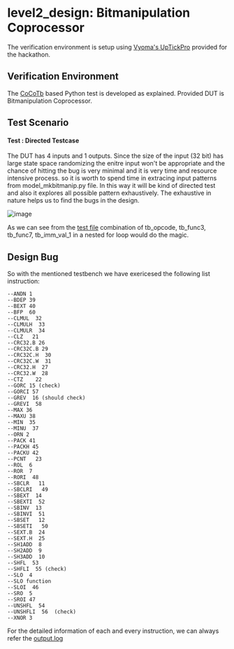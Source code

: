 # level2_design: Bitmanipulation Coprocessor
  The verification environment is setup using [Vyoma's UpTickPro](https://vyomasystems.com) provided for the hackathon.
  
  ## Verification Environment
  The [CoCoTb](https://www.cocotb.org/) based Python test is developed as explained. Provided DUT is Bitmanipulation Coprocessor.
  
## Test Scenario
#### Test : Directed Testcase 
The DUT has 4 inputs and 1 outputs. Since the size of the input (32 bit) has large state space randomizing the enitre input won't be appropriate and the chance of hitting the bug is very minimal and it is very time and resource intensive process. so it is worth to spend time in extracing input patterns from model_mkbitmanip.py file. In this way it will be kind of directed test and also it explores all possible pattern exhaustively. The exhaustive in nature helps us to find the bugs in the design. 

![image](https://user-images.githubusercontent.com/105109240/182024605-4d863576-0f2d-47ce-9634-38a236b4f2e1.png)

As we can see from the [test file](https://github.com/vyomasystems-lab/challenges-rpjayaraman/blob/master/level2_design/test_mkbitmanip.py) combination of tb_opcode, tb_func3,  tb_func7,  tb_imm_val_1 in a nested for loop would do the magic. 

## Design Bug
 So with the mentioned testbench we have exericesed the following list instruction:
 ```
 --ANDN 1
--BDEP 39
--BEXT 40
--BFP  60
--CLMUL  32
--CLMULH  33
--CLMULR  34
--CLZ   21
--CRC32.B 26
--CRC32C.B 29
--CRC32C.H  30
--CRC32C.W  31
--CRC32.H  27
--CRC32.W  28
--CTZ    22
--GORC 15 (check)
--GORCI 57
--GREV  16 (should check)
--GREVI  58
--MAX 36
--MAXU 38
--MIN  35
--MINU  37
--ORN 2
--PACK 41
--PACKH 45
--PACKU 42
--PCNT   23
--ROL  6
--ROR  7
--RORI  48
--SBCLR   11
--SBCLRI   49
--SBEXT  14
--SBEXTI  52
--SBINV  13
--SBINVI  51
--SBSET   12
--SBSETI   50
--SEXT.B  24
--SEXT.H  25
--SH1ADD  8
--SH2ADD  9
--SH3ADD  10
--SHFL  53
--SHFLI  55 (check)
--SLO  4
--SLO function
--SLOI  46
--SRO  5
--SROI 47
--UNSHFL  54
--UNSHFLI  56  (check)
--XNOR 3
 ```
 For the detailed information of each and every instruction, we can always refer the [output.log](https://github.com/vyomasystems-lab/challenges-rpjayaraman/blob/master/level2_design/output.log) 
 
 
